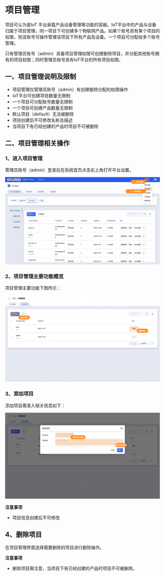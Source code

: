 # 项目管理

项目可认为是IoT 平台承载产品设备管理等功能的容器。IoT平台中的产品与设备归属于项目管理，同一项目下可创建多个物联网产品。如某个账号具有某个项目的权限，则该账号可操作管理该项目下所有产品及设备。一个项目可分配给多个账号管理。

只有管理员账号（admin）具备项目管理权限可创建删除项目，并分配其他账号拥有的项目权限；同时管理员账号具有IoT平台的所有项目权限。



## 一、项目管理说明及限制

* 项目管理仅管理员账号（admin）有创建删除分配的权限操作
* IoT平台可创建项目数量无限制
* 一个项目可分配账号数量无限制
* 一个项目可创建产品数量无限制
* 默认项目（default）无法被删除
* 项目创建后不可修改名称及描述
* 当项目下有已经创建的产品时项目不可被删除



## 二、项目管理相关操作

### 1、进入项目管理

管理员账号（admin）登录后在系统首页点击右上角打开平台设置。

![图片](../../images/项目管理-1.png)



### 2、项目管理主要功能概览

项目管理主要功能下图所示：

![图片](../../images/项目管理-2.png)



### 3、添加项目

添加项目需录入相关信息如下：

![图片](../../images/项目管理-3.png)

**注意事项**

* 项目信息创建后不可修改



## 4、删除项目

在项目管理界面选择需要删除的项目进行删除操作。

**注意事项**

* 删除项目需注意，当项目下有已经创建的产品时项目不可被删除。

